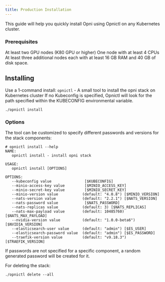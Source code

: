 ```yaml
---
title: Production Installation
---
```


This guide will help you quickly install Opni using Opnictl on any Kubernetes cluster.

### Prerequisites

At least two GPU nodes (K80 GPU or higher)
One node with at least 4 CPUs
At least three additional nodes each with at least 16 GB RAM and 40 GB of disk space.

## Installing
Use a 1-command install: `opnictl` - A small tool to install the opni stack on Kubernetes cluster
If no Kubeconfig is specified, Opnictl will look for the path specified within the KUBECONFIG environmental variable.
```
./opnictl install
```

### Options
The tool can be customized to specify different passwords and versions for the stack components:
```
# opnictl install --help
NAME:
   opnictl install - install opni stack

USAGE:
   opnictl install [OPTIONS]

OPTIONS:
   --kubeconfig value               [$KUBECONFIG]
   --minio-access-key value         [$MINIO_ACCESS_KEY]
   --minio-secret-key value         [$MINIO_SECRET_KEY]
   --minio-version value           (default: "4.0.8") [$MINIO_VERSION]
   --nats-version value            (default: "2.2.1") [$NATS_VERSION]
   --nats-password value            [$NATS_PASSWORD]
   --nats-replicas value           (default: 3) [$NATS_REPLICAS]
   --nats-max-payload value        (default: 10485760) [$NATS_MAX_PAYLOAD]
   --nvidia-version value          (default: "1.0.0-beta6") [$NVIDIA_VERSION]
   --elasticsearch-user value      (default: "admin") [$ES_USER]
   --elasticsearch-password value  (default: "admin") [$ES_PASSWORD]
   --traefik-version value         (default: "v9.18.3") [$TRAEFIK_VERSION]
```
If passwords are not specified for a specific component, a random generated password will be created for it.

For deleting the stack:
```
./opnictl delete --all
```